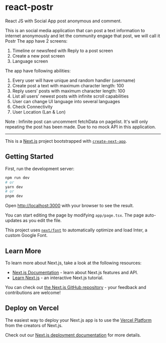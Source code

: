 # react-postr
React JS with Social App post anonymous and comment.


This is an social media application that can post a text information to internet anonymously and let the community engage that post, we will call it Postr
The app have 2 screens:
1. Timeline or newsfeed with Reply to a post screen
2. Create a new post screen
3. Language screen

The app have following abilities:
1. Every user will have unique and random handler (username)
2. Create post a text with maximum character length: 100
3. Reply users’ posts with maximum character length: 100
4. List all users’ newest posts with infinite scroll capabilities
5. User can change UI language into several languages
6. Check Connectivity
7. User Location (Lan & Lon)

Note : 
Infinite post can uncomment fetchData on pagelist. It's will only repeating the post has been made. Due to no mock API in this application.

-----

This is a [Next.js](https://nextjs.org/) project bootstrapped with [`create-next-app`](https://github.com/vercel/next.js/tree/canary/packages/create-next-app).

## Getting Started

First, run the development server:

```bash
npm run dev
# or
yarn dev
# or
pnpm dev
```

Open [http://localhost:3000](http://localhost:3000) with your browser to see the result.

You can start editing the page by modifying `app/page.tsx`. The page auto-updates as you edit the file.

This project uses [`next/font`](https://nextjs.org/docs/basic-features/font-optimization) to automatically optimize and load Inter, a custom Google Font.

## Learn More

To learn more about Next.js, take a look at the following resources:

- [Next.js Documentation](https://nextjs.org/docs) - learn about Next.js features and API.
- [Learn Next.js](https://nextjs.org/learn) - an interactive Next.js tutorial.

You can check out [the Next.js GitHub repository](https://github.com/vercel/next.js/) - your feedback and contributions are welcome!

## Deploy on Vercel

The easiest way to deploy your Next.js app is to use the [Vercel Platform](https://vercel.com/new?utm_medium=default-template&filter=next.js&utm_source=create-next-app&utm_campaign=create-next-app-readme) from the creators of Next.js.

Check out our [Next.js deployment documentation](https://nextjs.org/docs/deployment) for more details.
